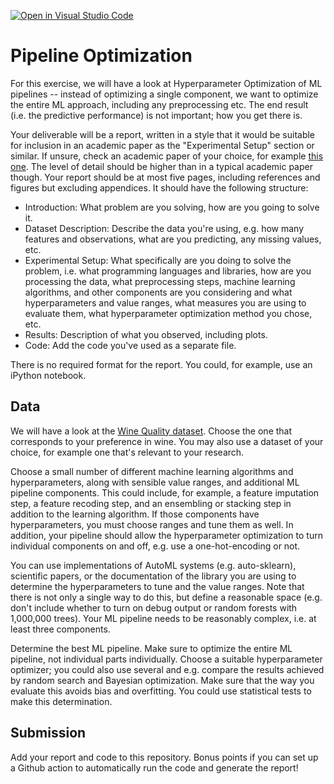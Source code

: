 [![Open in Visual Studio Code](https://classroom.github.com/assets/open-in-vscode-718a45dd9cf7e7f842a935f5ebbe5719a5e09af4491e668f4dbf3b35d5cca122.svg)](https://classroom.github.com/online_ide?assignment_repo_id=13030047&assignment_repo_type=AssignmentRepo)
# Pipeline Optimization

For this exercise, we will have a look at Hyperparameter Optimization of ML
pipelines -- instead of optimizing a single component, we want to optimize the
entire ML approach, including any preprocessing etc. The end result (i.e. the
predictive performance) is not important; how you get there is.

Your deliverable will be a report, written in a style that it
would be suitable for inclusion in an academic paper as the "Experimental
Setup" section or similar. If unsure, check an academic paper of your choice,
for example [this one](https://www.eecs.uwyo.edu/~larsko/papers/pulatov_opening_2022-1.pdf). The
level of detail should be higher than in a typical academic paper though. Your
report should be at most five pages, including references and figures but
excluding appendices. It should have the following structure:
- Introduction: What problem are you solving, how are you going to solve it.
- Dataset Description: Describe the data you're using, e.g. how many features and observations, what are you predicting, any missing values, etc.
- Experimental Setup: What specifically are you doing to solve the
        problem, i.e. what programming languages and libraries, how are you
        processing the data, what preprocessing steps, machine learning
        algorithms, and other components are you considering and what
        hyperparameters and value ranges, what measures you are using to
        evaluate them, what hyperparameter optimization method you chose, etc.
- Results: Description of what you observed, including plots.
- Code: Add the code you've used as a separate file.

There is no required format for the report. You could, for example, use an
iPython notebook.

## Data

We will have a look at the [Wine Quality
dataset](https://archive-beta.ics.uci.edu/dataset/186/wine+quality). Choose the
one that corresponds to your preference in wine. You may also use a dataset of
your choice, for example one that's relevant to your research.

Choose a small number of different machine learning algorithms and
hyperparameters, along with sensible value ranges, and additional ML pipeline components. This could include, for
example, a feature imputation step, a feature recoding step, and an ensembling
or stacking step in addition to the learning algorithm. If those components have
hyperparameters, you must choose ranges and tune them as well. In addition, your
pipeline should allow the hyperparameter optimization to turn individual
components on and off, e.g. use a one-hot-encoding or not.

You can use implementations of AutoML systems (e.g. auto-sklearn), scientific
papers, or the documentation of the library you are using to determine the
hyperparameters to tune and the value ranges. Note that there is not only a single way to do this, but define a
reasonable space (e.g. don't include whether to turn on debug output or random
forests with 1,000,000 trees). Your ML pipeline needs to be reasonably complex,
i.e. at least three components.

Determine the best ML pipeline. Make sure to optimize the entire ML pipeline,
not individual parts individually. Choose a suitable hyperparameter optimizer;
you could also use several and e.g. compare the results achieved by random
search and Bayesian optimization. Make sure that the way you evaluate this
avoids bias and overfitting. You could use statistical tests to make this
determination.

## Submission

Add your report and code to this repository. Bonus points if you can set up a
Github action to automatically run the code and generate the report!
